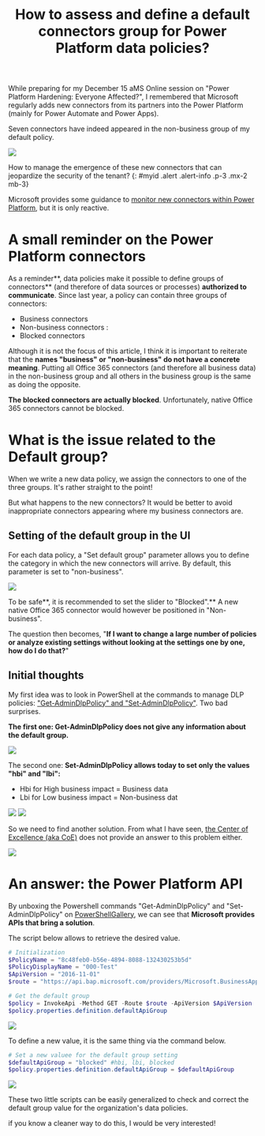 ﻿---
title: "How to assess and define a default connectors group for Power Platform data policies?"
subtitle:
excerpt: Microsoft regularly publishs new connectors in Power Platform, either native or from partners.    
tags:
  - DLP
  - Hardening
  - Power Apps
  - Power Automate
  - Power Platform

header_img : "./assets/img/posts/2021-12-07_PowerPlatform-Default-Data-Group_1.png"
---



While preparing for my December 15 aMS Online session on "Power Platform Hardening: Everyone Affected?", I remembered that Microsoft regularly adds new connectors from its partners into the Power Platform (mainly for Power Automate and Power Apps). 

Seven connectors have indeed appeared in the non-business group of my default policy. 

<img src="https://thijoubert.github.io/assets/img/posts/2021-12-07_PowerPlatform-Default-Data-Group_1.png" >

How to manage the emergence of these new connectors that can jeopardize the security of the tenant?
{: #myid .alert .alert-info .p-3 .mx-2 mb-3}

Microsoft provides some guidance to [monitor new connectors within Power Platform](https://docs.microsoft.com/en-us/power-platform/guidance/adoption/new-connectors), but it is only reactive. 


# A small reminder on the Power Platform connectors 
As a reminder**, data policies make it possible to define groups of connectors** (and therefore of data sources or processes) **authorized to communicate**. Since last year, a policy can contain three groups of connectors: 

- Business connectors
- Non-business connectors : 
- Blocked connectors 

Although it is not the focus of this article, I think it is important to reiterate that the **names "business" or "non-business" do not have a concrete meaning**. Putting all Office 365 connectors (and therefore all business data) in the non-business group and all others in the business group is the same as doing the opposite. 

**The blocked connectors are actually blocked**. Unfortunately, native Office 365 connectors cannot be blocked. 



# What is the issue related to the Default group? 
When we write a new data policy, we assign the connectors to one of the three groups. It's rather straight to the point! 

But what happens to the new connectors? It would be better to avoid inappropriate connectors appearing where my business connectors are. 


## Setting of the default group in the UI
For each data policy, a "Set default group" parameter allows you to define the category in which the new connectors will arrive. By default, this parameter is set to "non-business". 


<img src="https://thijoubert.github.io/assets/img/posts/2021-12-07_PowerPlatform-Default-Data-Group_2.png" >

To be safe**, it is recommended to set the slider to "Blocked".** A new native Office 365 connector would however be positioned in "Non-business".

The question then becomes, "**If I want to change a large number of policies or analyze existing settings without looking at the settings one by one, how do I do that?**"


## Initial thoughts
My first idea was to look in PowerShell at the commands to manage DLP policies: ["Get-AdminDlpPolicy" and "Set-AdminDlpPolicy"](https://docs.microsoft.com/en-us/connectors/powerplatformforadmins/?WT.mc_id=M365-MVP-5002876#create-environment-dlp-policy). Two bad surprises. 

**The first one: Get-AdminDlpPolicy does not give any information about the default group.** 


<img src="https://thijoubert.github.io/assets/img/posts/2021-12-07_PowerPlatform-Default-Data-Group_3.png" >

The second one: **Set-AdminDlpPolicy allows today to set only the values "hbi" and "lbi":** 

- Hbi for High business impact = Business data
- Lbi for Low business impact = Non-business dat

<img src="https://thijoubert.github.io/assets/img/posts/2021-12-07_PowerPlatform-Default-Data-Group_4.png" >

<img src="https://thijoubert.github.io/assets/img/posts/2021-12-07_PowerPlatform-Default-Data-Group_5.png" >

So we need to find another solution. From what I have seen, [the Center of Excellence (aka CoE)](https://github.com/microsoft/powerapps-tools/tree/master/Administration/CoEStarterKit) does not provide an answer to this problem either. 

<img src="https://thijoubert.github.io/assets/img/posts/2021-12-07_PowerPlatform-Default-Data-Group_6.png" >




# An answer: the Power Platform API 
By unboxing the Powershell commands "Get-AdminDlpPolicy" and "Set-AdminDlpPolicy" on [PowerShellGallery](https://www.powershellgallery.com/packages/Microsoft.PowerApps.Administration.PowerShell/2.0.63/Content/Microsoft.PowerApps.Administration.PowerShell.psm1), we can see that **Microsoft provides APIs that bring a solution**. 

The script below allows to retrieve the desired value. 

```powershell
# Initialization 
$PolicyName = "8c48feb0-b56e-4894-8088-132430253b5d"
$PolicyDisplayName = "000-Test"
$ApiVersion = "2016-11-01"
$route = "https://api.bap.microsoft.com/providers/Microsoft.BusinessAppPlatform/scopes/admin/apiPolicies/$($PolicyName)?api-version=$($Apiversion)"

# Get the default group
$policy = InvokeApi -Method GET -Route $route -ApiVersion $ApiVersion
$policy.properties.definition.defaultApiGroup 
```


<img src="https://thijoubert.github.io/assets/img/posts/2021-12-07_PowerPlatform-Default-Data-Group_6.png" >

To define a new value, it is the same thing via the command below. 

```powershell
# Set a new valuee for the default group setting 
$defaultApiGroup = "blocked" #hbi, lbi, blocked
$policy.properties.definition.defaultApiGroup = $defaultApiGroup 
```


<img src="https://thijoubert.github.io/assets/img/posts/2021-12-07_PowerPlatform-Default-Data-Group_8.png" >

These two little scripts can be easily generalized to check and correct the default group value for the organization's data policies.

if you know a cleaner way to do this, I would be very interested!
